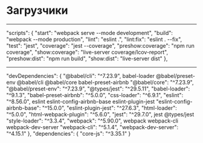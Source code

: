 # Загрузчики
  _______________________________________________________
"scripts": {
    "start": "webpack serve --mode development",
    "build": "webpack --mode production",
    "lint": "eslint .",
    "lint:fix": "eslint . --fix",
    "test": "jest",
    "coverage": "jest --coverage",
    "preshow:coverage": "npm run coverage",
    "show:coverage": "live-server coverage/lcov-report",
    "preshow:dist": "npm run build",
    "show:dist": "live-server dist"
  },
  _______________________________________________________

"devDependencies": {
    "@babel/cli": "^7.23.9",                    babel-loader @babel/preset-env @babel/cli @babel/core babel-preset-airbnb
    "@babel/core": "^7.23.9",
    "@babel/preset-env": "^7.23.9",
    "@types/jest": "^29.5.11",
    "babel-loader": "^9.1.3",
    "babel-preset-airbnb": "^5.0.0",
    "css-loader": "^6.9.1",
    "eslint": "^8.56.0",                        eslint eslint-config-airbnb-base eslint-plugin-jest
    "eslint-config-airbnb-base": "^15.0.0",
    "eslint-plugin-jest": "^27.6.3",
    "html-loader": "^5.0.0",
    "html-webpack-plugin": "^5.6.0",
    "jest": "^29.7.0",                          jest @types/jest
    "style-loader": "^3.3.4",
    "webpack": "^5.90.0",                       webpack webpack-cli webpack-dev-server
    "webpack-cli": "^5.1.4",
    "webpack-dev-server": "^4.15.1"
  },
  "dependencies": {
    "core-js": "^3.35.1"
  }